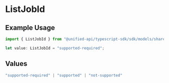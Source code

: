 # ListJobId

## Example Usage

```typescript
import { ListJobId } from "@unified-api/typescript-sdk/sdk/models/shared";

let value: ListJobId = "supported-required";
```

## Values

```typescript
"supported-required" | "supported" | "not-supported"
```